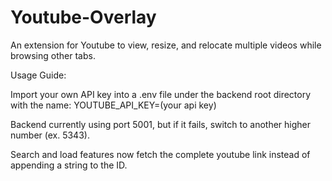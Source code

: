 # Youtube-Overlay
An extension for Youtube to view, resize, and relocate multiple videos while browsing other tabs.

Usage Guide:

  Import your own API key into a .env file under the backend root directory with the name: YOUTUBE_API_KEY=(your api key)
  
  Backend currently using port 5001, but if it fails, switch to another higher number (ex. 5343).
  
  Search and load features now fetch the complete youtube link instead of appending a string to the ID.
  
